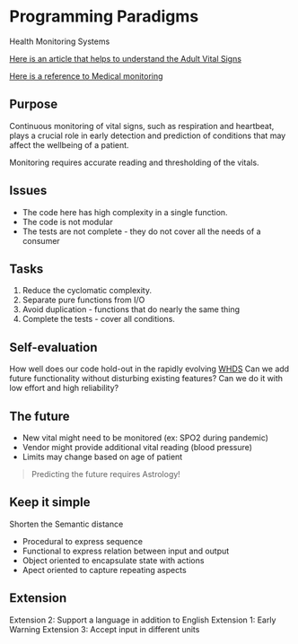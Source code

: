 # Programming Paradigms

Health Monitoring Systems

[Here is an article that helps to understand the Adult Vital Signs](https://en.wikipedia.org/wiki/Vital_signs)

[Here is a reference to Medical monitoring](https://en.wikipedia.org/wiki/Monitoring_(medicine))

## Purpose

Continuous monitoring of vital signs, such as respiration and heartbeat, plays a crucial role in early detection and prediction of conditions that may affect the wellbeing of a patient. 

Monitoring requires accurate reading and thresholding of the vitals.

## Issues

- The code here has high complexity in a single function.
- The code is not modular 
- The tests are not complete - they do not cover all the needs of a consumer

## Tasks

1. Reduce the cyclomatic complexity.
1. Separate pure functions from I/O
1. Avoid duplication - functions that do nearly the same thing
1. Complete the tests - cover all conditions. 

## Self-evaluation

How well does our code hold-out in the rapidly evolving [WHDS](https://www.ncbi.nlm.nih.gov/pmc/articles/PMC6111409/)
Can we add future functionality without disturbing existing features? Can we do it with low effort and high reliability?

## The future

- New vital might need to be monitored (ex: SPO2 during pandemic)
- Vendor might provide additional vital reading (blood pressure)
- Limits may change based on age of patient

> Predicting the future requires Astrology!

## Keep it simple

Shorten the Semantic distance

- Procedural to express sequence
- Functional to express relation between input and output
- Object oriented to encapsulate state with actions
- Apect oriented to capture repeating aspects


## Extension
Extension 2: Support a language in addition to English
Extension 1: Early Warning
Extension 3: Accept input in different units